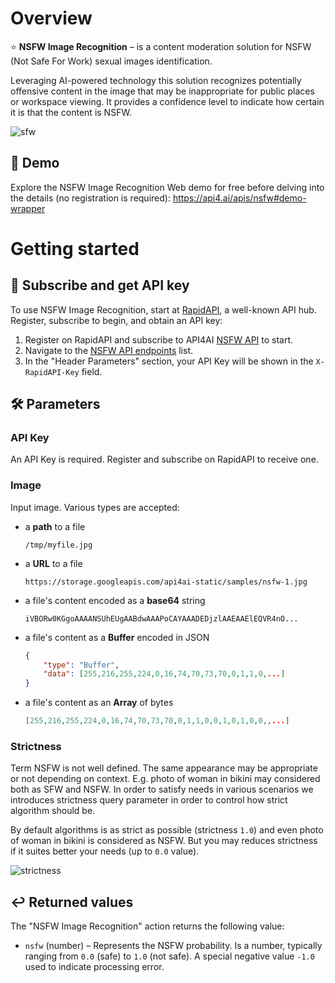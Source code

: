# Overview

⭐️ **NSFW Image Recognition** – is a content moderation solution for NSFW (Not Safe For Work) sexual images identification.

Leveraging AI-powered technology this solution recognizes potentially offensive content in the image that may be inappropriate for public places or workspace viewing. It provides a confidence level to indicate how certain it is that the content is NSFW.

![sfw](https://storage.googleapis.com/api4ai-static/rapidapi/nsfw/sfw.png)

## 🤖 Demo

Explore the NSFW Image Recognition Web demo for free before delving into the details (no registration is required): https://api4.ai/apis/nsfw#demo-wrapper

# Getting started

## 🚀 Subscribe and get API key

To use NSFW Image Recognition, start at [RapidAPI](https://rapidapi.com/), a well-known API hub. Register, subscribe to begin, and obtain an API key:

1. Register on RapidAPI and subscribe to API4AI [NSFW API](https://rapidapi.com/api4ai-api4ai-default/api/nsfw3/pricing) to start.
2. Navigate to the [NSFW API endpoints](https://rapidapi.com/api4ai-api4ai-default/api/nsfw3) list.
3. In the "Header Parameters" section, your API Key will be shown in the `X-RapidAPI-Key` field.

## 🛠 Parameters

### API Key

An API Key is required. Register and subscribe on RapidAPI to receive one.

### Image

Input image. Various types are accepted:

- a **path** to a file
  ```
  /tmp/myfile.jpg
  ```
- a **URL** to a file
  ```
  https://storage.googleapis.com/api4ai-static/samples/nsfw-1.jpg
  ```
- a file's content encoded as a **base64** string
  ```
  iVBORw0KGgoAAAANSUhEUgAABdwAAAPoCAYAAADEDjzlAAEAAElEQVR4nO...
  ```
- a file's content as a **Buffer** encoded in JSON
  ```json
  {
      "type": "Buffer",
      "data": [255,216,255,224,0,16,74,70,73,70,0,1,1,0,...]
  }
  ```
- a file's content as an **Array** of bytes
  ```json
  [255,216,255,224,0,16,74,70,73,70,0,1,1,0,0,1,0,1,0,0,,...]
  ```

### Strictness

Term NSFW is not well defined. The same appearance may be appropriate or not depending on context. E.g. photo of woman in bikini may considered both as SFW and NSFW. In order to satisfy needs in various scenarios we introduces strictness query parameter in order to control how strict algorithm should be.

By default algorithms is as strict as possible (strictness `1.0`) and even photo of woman in bikini is considered as NSFW. But you may reduces strictness if it suites better your needs (up to `0.0` value).

![strictness](https://storage.googleapis.com/api4ai-static/rapidapi/nsfw/strictness.png)

## ↩️ Returned values

The "NSFW Image Recognition" action returns the following value:

- `nsfw` (number) – Represents the NSFW probability. Is a number, typically ranging from `0.0` (safe) to `1.0` (not safe). A special negative value `-1.0` used to indicate processing error.
